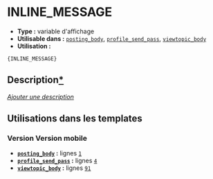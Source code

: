 # INLINE_MESSAGE
* __Type :__ variable d'affichage
* __Utilisable dans :__ [`posting_body`](../tpl/posting_body.md#readme), [`profile_send_pass`](../tpl/profile_send_pass.md#readme), [`viewtopic_body`](../tpl/viewtopic_body.md#readme)
* __Utilisation :__

```smarty
{INLINE_MESSAGE}
```

## Description[*](https://fa-tvars.appspot.com/var/INLINE_MESSAGE)
[*Ajouter une description*](https://fa-tvars.appspot.com/var/INLINE_MESSAGE)

## Utilisations dans les templates

### Version Version mobile
* __[`posting_body`](../tpl/posting_body.md#readme) :__ lignes [`1`](../src/mobile/posting_body.tpl#L1)
* __[`profile_send_pass`](../tpl/profile_send_pass.md#readme) :__ lignes [`4`](../src/mobile/profile_send_pass.tpl#L4)
* __[`viewtopic_body`](../tpl/viewtopic_body.md#readme) :__ lignes [`91`](../src/mobile/viewtopic_body.tpl#L91)

